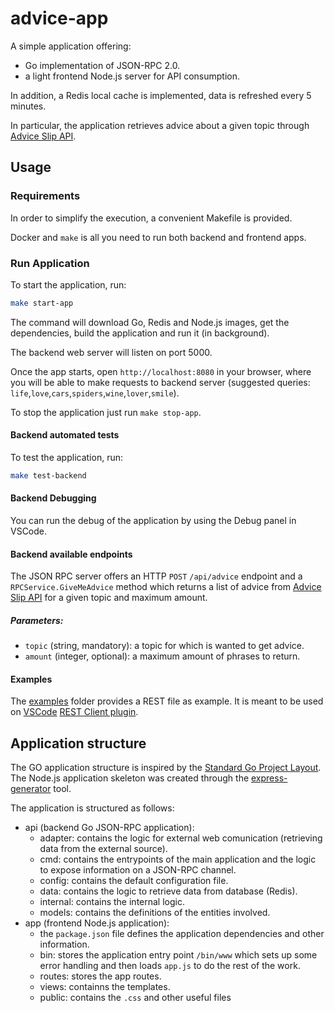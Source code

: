 # advice-app
A simple application offering:
- Go implementation of JSON-RPC 2.0.
- a light frontend Node.js server for API consumption.

In addition, a Redis local cache is implemented, data is refreshed every 5 minutes.

In particular, the application retrieves advice about a given topic through [Advice Slip API](https://api.adviceslip.com/). 

## Usage

### Requirements

In order to simplify the execution, a convenient Makefile is provided.

Docker and `make` is all you need to run both backend and frontend apps.

### Run Application
To start the application, run:
```bash
make start-app
```

The command will download Go, Redis and Node.js images, get the dependencies, build the application and run it (in background).

The backend web server will listen on port 5000.

Once the app starts, open `http://localhost:8080` in your browser, where you will be able to make requests to backend server (suggested queries: `life`,`love`,`cars`,`spiders`,`wine`,`lover`,`smile`).

To stop the application just run `make stop-app`.

#### Backend automated tests

To test the application, run:
```bash
make test-backend
```

#### Backend Debugging

You can run the debug of the application by using the Debug panel in VSCode.

#### Backend available endpoints

The JSON RPC server offers an HTTP `POST` `/api/advice` endpoint and a `RPCService.GiveMeAdvice` method which returns a list of advice from [Advice Slip API](https://api.adviceslip.com/) for a given topic and maximum amount.

##### Parameters:
- `topic` (string, mandatory): a topic for which is wanted to get advice.
- `amount` (integer, optional): a maximum amount of phrases to return.

#### Examples

The [examples](https://github.com/marcocharlie/advice-app/tree/master/api/docs/examples) folder provides a REST file as example. It is meant to be used on [VSCode](https://code.visualstudio.com/) [REST Client plugin](https://github.com/Huachao/vscode-restclient).

## Application structure

The GO application structure is inspired by the [Standard Go Project Layout](https://github.com/golang-standards/project-layout).
The Node.js application skeleton was created through the [express-generator](https://expressjs.com/it/starter/generator.html) tool.

The application is structured as follows:

- api (backend Go JSON-RPC application):
    - adapter: contains the logic for external web comunication (retrieving data from the external source).
    - cmd: contains the entrypoints of the main application and the logic to expose information on a JSON-RPC channel.
    - config: contains the default configuration file.
    - data: contains the logic to retrieve data from database (Redis).
    - internal: contains the internal logic.
    - models: contains the definitions of the entities involved.
- app (frontend Node.js application):
    - the `package.json` file defines the application dependencies and other information.
    - bin: stores the application entry point `/bin/www` which sets up some error handling and then loads `app.js` to do the rest of the work. 
    - routes: stores the app routes.
    - views: containns the templates. 
    - public: contains the `.css` and other useful files